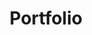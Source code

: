 ---
title: Portfolio
url: /portfolio/
hero_blocks:
  - _bookshop_name: sections/hero
    heading: Our Portfolio.
    subheading: We Ensure Quality Design.
    image: /images/header/portfolio-folding-img.jpg
content_blocks:
  - _bookshop_name: generic/heading
    heading: Our Portfolio
---